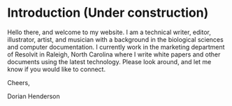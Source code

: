 # Introduction (Under construction)

Hello there, and welcome to my website. I am a technical writer, editor, illustrator, artist, and musician with a background in the biological sciences and computer documentation. I currently work in the marketing department of Resolvit in Raleigh, North Carolina where I write white papers and other documents using the latest technology. Please look around, and let me know if you would like to connect. 

Cheers,

Dorian Henderson
